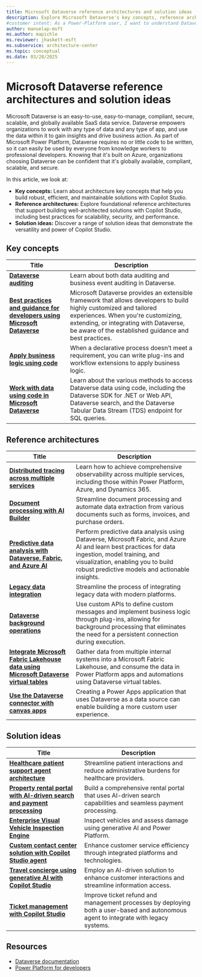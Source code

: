 ```yaml
---
title: Microsoft Dataverse reference architectures and solution ideas
description: Explore Microsoft Dataverse's key concepts, reference architectures, and solution ideas to build scalable, secure, and efficient business solutions.
#customer intent: As a Power-Platform user, I want to understand Dataverse's key concepts so that I can build robust and maintainable solutions.
author: manuelap-msft
ms.author: mapichle
ms.reviewer: jhaskett-msft
ms.subservice: architecture-center
ms.topic: conceptual
ms.date: 03/28/2025
---
```


# Microsoft Dataverse reference architectures and solution ideas

Microsoft Dataverse is an easy-to-use, easy-to-manage, compliant, secure, scalable, and globally available SaaS data service. Dataverse empowers organizations to work with any type of data and any type of app, and use the data within it to gain insights and drive business action. As part of Microsoft Power Platform, Dataverse requires no or little code to be written, so it can easily be used by everyone from knowledge workers to professional developers. Knowing that it's built on Azure, organizations choosing Dataverse can be confident that it's globally available, compliant, scalable, and secure.

In this article, we look at:

- **Key concepts:** Learn about architecture key concepts that help you build robust, efficient, and maintainable solutions with Copilot Studio.
- **Reference architectures:** Explore foundational reference architectures that support building well-architected solutions with Copilot Studio, including best practices for scalability, security, and performance.
- **Solution ideas:** Discover a range of solution ideas that demonstrate the versatility and power of Copilot Studio.

## Key concepts

| Title | Description |
| --- | --- |
| **[Dataverse auditing](../key-concepts/dataverse-auditing.md)** | Learn about both data auditing and business event auditing in Dataverse. |
| **[Best practices and guidance for developers using Microsoft Dataverse](/power-apps/developer/data-platform/best-practices/)** | Microsoft Dataverse provides an extensible framework that allows developers to build highly customized and tailored experiences. When you're customizing, extending, or integrating with Dataverse, be aware of the established guidance and best practices. |
| **[Apply business logic using code](/power-apps/developer/data-platform/apply-business-logic-with-code)** | When a declarative process doesn’t meet a requirement, you can write plug-ins and workflow extensions to apply business logic. |
| **[Work with data using code in Microsoft Dataverse](/power-apps/developer/data-platform/work-with-data)** | Learn about the various methods to access Dataverse data using code, including the Dataverse SDK for .NET or Web API, Dataverse search, and the Dataverse Tabular Data Stream (TDS) endpoint for SQL queries. |

## Reference architectures

| Title | Description |
| --- | --- |
| **[Distributed tracing across multiple services](../reference-architectures/distributed-tracing.md)** | Learn how to achieve comprehensive observability across multiple services, including those within Power Platform, Azure, and Dynamics 365. |
| **[Document processing with AI Builder](../reference-architectures/ai-document-processing.md)** | Streamline document processing and automate data extraction from various documents such as forms, invoices, and purchase orders. |
| **[Predictive data analysis with Dataverse, Fabric, and Azure AI](../reference-architectures/ai-predictive-data-analysis.md)** | Perform predictive data analysis using Dataverse, Microsoft Fabric, and Azure AI and learn best practices for data ingestion, model training, and visualization, enabling you to build robust predictive models and actionable insights. |
| **[Legacy data integration](../reference-architectures/app-legacy-data-integration.md)** | Streamline the process of integrating legacy data with modern platforms. |
| **[Dataverse background operations](../reference-architectures/dataverse-background-operations.md)** | Use custom APIs to define custom messages and implement business logic through plug-ins, allowing for background processing that eliminates the need for a persistent connection during execution. |
| **[Integrate Microsoft Fabric Lakehouse data using Microsoft Dataverse virtual tables](../reference-architectures/app-integrate-lakehouse.md)** | Gather data from multiple internal systems into a Microsoft Fabric Lakehouse, and consume the data in Power Platform apps and automations using Dataverse virtual tables. |
| **[Use the Dataverse connector with canvas apps](../reference-architectures/dataverse-canvas-app.md)** | Creating a Power Apps application that uses Dataverse as a data source can enable building a more custom user experience. |

## Solution ideas

| Title | Description |
| --- | --- |
| **[Healthcare patient support agent architecture](../solution-ideas/agent-healthcare-patient-support.md)** | Streamline patient interactions and reduce administrative burdens for healthcare providers. |
| **[Property rental portal with AI-driven search and payment processing](../solution-ideas/agent-rental-portal.md)** | Build a comprehensive rental portal that uses AI-driven search capabilities and seamless payment processing. |
| **[Enterprise Visual Vehicle Inspection Engine](../solution-ideas/app-evvie.md)** | Inspect vehicles and assess damage using generative AI and Power Platform. |
| **[Custom contact center solution with Copilot Studio agent](../solution-ideas/agent-custom-contact-center.md)** | Enhance customer service efficiency through integrated platforms and technologies. |
| **[Travel concierge using generative AI with Copilot Studio](../solution-ideas/agent-travel-customer.md)** | Employ an AI-driven solution to enhance customer interactions and streamline information access. |
| **[Ticket management with Copilot Studio](../solution-ideas/agent-ticket-and-refund.md)** | Improve ticket refund and management processes by deploying both a user-based and autonomous agent to integrate with legacy systems. |

## Resources

- [Dataverse documentation](/power-apps/maker/data-platform/)
- [Power Platform for developers](/power-apps/developer/data-platform/) 